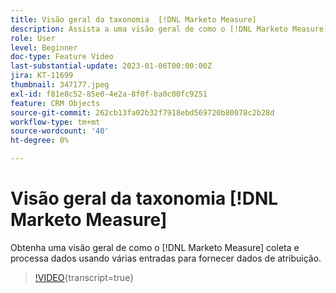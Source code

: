 ```yaml
---
title: Visão geral da taxonomia  [!DNL Marketo Measure]
description: Assista a uma visão geral de como o [!DNL Marketo Measure] coleta e processa dados usando várias entradas para fornecer dados de atribuição.
role: User
level: Beginner
doc-type: Feature Video
last-substantial-update: 2023-01-06T00:00:00Z
jira: KT-11699
thumbnail: 347177.jpeg
exl-id: f81e8c52-85e0-4e2a-8f0f-ba0c00fc9251
feature: CRM Objects
source-git-commit: 262cb13fa02b32f7918ebd569720b80078c2b28d
workflow-type: tm+mt
source-wordcount: '40'
ht-degree: 0%

---
```


# Visão geral da taxonomia [!DNL Marketo Measure]

Obtenha uma visão geral de como o [!DNL Marketo Measure] coleta e processa dados usando várias entradas para fornecer dados de atribuição.

>[!VIDEO](https://video.tv.adobe.com/v/3432025/?learn=on&captions=por_br){transcript=true}
